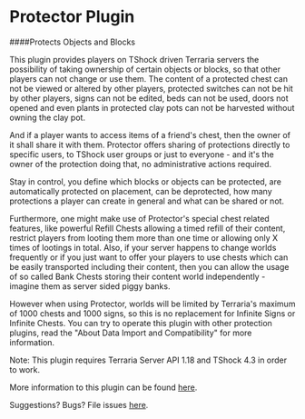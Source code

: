 Protector Plugin
================================
 
####Protects Objects and Blocks

This plugin provides players on TShock driven Terraria servers the possibility of taking ownership of certain objects or blocks, so that other players can not change or use them.
The content of a protected chest can not be viewed or altered by other players, protected switches can not be hit by other players, signs can not be edited, beds can not be used, doors not opened and even plants in protected clay pots can not be harvested without owning the clay pot.

And if a player wants to access items of a friend's chest, then the owner of it shall share it with them. Protector offers sharing of protections directly to specific users, to TShock user groups or just to everyone - and it's the owner of the protection doing that, no administrative actions required.

Stay in control, you define which blocks or objects can be protected, are automatically protected on placement, can be deprotected, how many protections a player can create in general and what can be shared or not.

Furthermore, one might make use of Protector's special chest related features, like powerful Refill Chests allowing a timed refill of their content, restrict players from looting them more than one time or allowing only X times of lootings in total. 
Also, if your server happens to change worlds frequently or if you just want to offer your players to use chests which can be easily transported including their content, then you can allow the usage of so called Bank Chests storing their content world independently - imagine them as server sided piggy banks.

However when using Protector, worlds will be limited by Terraria's maximum of 1000 chests and 1000 signs, so this is no replacement for Infinite Signs or Infinite Chests. You can try to operate this plugin with other protection plugins, read the "About Data Import and Compatibility" for more information.

Note: This plugin requires Terraria Server API 1.18 and TShock 4.3 in order to work.

More information to this plugin can be found [here](tshock/Protector/ReadMe.txt).

Suggestions? Bugs? File issues [here](https://github.com/CoderCow/Protector-Plugin/issues).